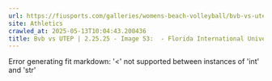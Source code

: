 ```yaml
---
url: https://fiusports.com/galleries/womens-beach-volleyball/bvb-vs-utep-2-25-25/image-53/356/62733
site: Athletics
crawled_at: 2025-05-13T10:04:43.200436
title: Bvb vs UTEP | 2.25.25 - Image 53:  - Florida International University
---
```


Error generating fit markdown: '<' not supported between instances of 'int' and 'str'